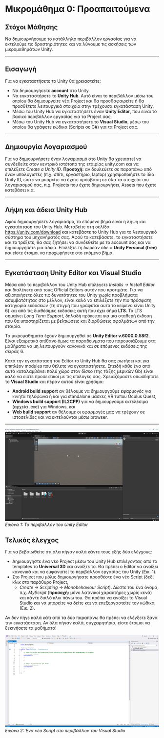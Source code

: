 # Μικρομάθημα 0: Προαπαιτούμενα

## Στόχοι Μάθησης
Να δημιουργήσουμε το κατάλληλο περιβάλλον εργασίας για να εκτελούμε τις δραστηριότητες και να λύνουμε τις ασκήσεις 
των μικρομαθημάτων Unity.

---

## Εισαγωγή
Για να εγκαταστήσετε το Unity θα χρειαστείτε:
 - Να δημιουργήσετε **account** στο Unity.
 - Να εγκαταστήσετε το **Unity Hub**. Αυτό είναι το περιβάλλον μέσω του οποίου θα δημιουργείτε νέα Project και θα
   προσθαφαιρείτε ή θα προσθέτετε λειτουργικά στοιχεία στην τρέχουσα εγκατάσταση Unity.
 - Μέσω του Unity Hub να εγκαταστήσετε έναν **Unity Editor**, που είναι το βασικό περιβάλλον εργασίας για τα Project σας.
 - Μέσω του Unity Hub να εγκαταστήσετε το **Visual Studio**, μέσω του οποίου θα γράφετε κώδικα (Scripts σε C#) για τα
   Project σας.

---

## Δημιουργία Λογαριασμού
Για να δημιουργήσετε έναν λογαριασμό στο Unity θα χρειαστεί να συνδεθείτε στον κεντρικό ιστότοπο της εταιρίας unity.com
και να επιλέξετε *Create a Unity ID*. **Προσοχή:** αν δουλεύετε σε παραπάνω από έναν υπολογιστές (π.χ. σπίτι, εργαστήριο, 
laptop) χρησιμοποιήστε το ίδιο Unity ID, ώστε να μπορείτε να έχετε πρόσβαση σε όλα τα στοιχεία του λογαριασμού σας, π.χ.
Projects που έχετε δημιουργήσει, Assets που έχετε κατεβάσει κ.ά.

---

## Λήψη και άδεια Unity Hub
Αφού δημιουργήσετε λογαριασμό, το επόμενο βήμα είναι η λήψη και εγκατάσταση του Unity Hub. Μεταβείτε στη σελίδα 
https://unity.com/download και κατεβάστε το Unity Hub για το λειτουργικό σύστημα του μηχανήματός σας. Αφού το
κατεβάσετε, το εγκαταστήσετε και το τρέξετε, θα σας ζητήσει να συνδεθείτε με το account σας και να δημιουργήσετε μια άδεια. 
Επιλέξτε τη δωρεάν άδεια **Unity Personal (free)** και είστε έτοιμοι να προχωρήσετε στο επόμενο βήμα.

---

## Εγκατάσταση Unity Editor και Visual Studio
Μέσα από το περιβάλλον του Unity Hub επιλέγετε *Installs → Install Editor* και διαλέγετε από τους Official Editors
αυτόν που προτιμάτε. Για να αξιοποιήσετε όλες τις δυνατότητες του Unity χωρίς προβλήματα ασυμβατότητας
στο μέλλον, είναι καλό να επιλέξετε την πιο πρόσφατη κατηγορία εκδόσεων (τη στιγμή που γράφεται αυτό το κείμενο είναι
Unity 6) και από τις διαθέσιμες εκδόσεις αυτή που έχει σήμα **LTS**. Το LTS σημαίνει *Long Term Support*, δηλαδή πρόκειται για
μια σταθερή έκδοση που θα υποστηρίζεται με βελτιώσεις και διορθώσεις σφαλμάτων από την εταιρία.

Τα μικρομαθήματα έχουν δημιουργηθεί σε **Unity Editor v.6000.0.58f2**. Είναι εξαιρετικά απίθανο όμως τα παραδείγματα που
παρουσιάζουμε στα μαθήματα να μη λειτουργούν κανονικά και σε επόμενες εκδόσεις της σειράς 6.

Κατά την εγκατάσταση του Editor το Unity Hub θα σας ρωτήσει και για επιπλέον modules που θέλετε να εγκαταστήσετε. Επειδή κάθε
ένα από αυτά καταλαμβάνει πολύ χώρο στον δίσκο (της τάξης μερικών Gb) είναι καλό να είστε προσεκτικοί με τις επιλογές σας.
Χρειαζόμαστε οπωσδήποτε το **Visual Studio** και πέραν αυτού είναι χρήσιμα:
 - **Android build support** αν θέλουμε να δημιουργούμε εφαρμογές για κινητά τηλέφωνα ή και για standalone μάσκες VR τύπου Oculus Quest,
 - **Windows build support (IL2CPP)** για να δημιουργούμε εκτελέσιμα (αρχεία .exe) για Windows, και
 - **Web build support** αν θέλουμε οι εφαρμογές μας να τρέχουν σε ιστοσελίδες και να εκτελούνται μέσω browser.

---

![Unity Editor](../figures/Editor_empty.png)
*Εικόνα 1: Το περιβάλλον του Unity Editor*

## Τελικός έλεγχος
Για να βεβαιωθείτε ότι όλα πήγαν καλά κάντε τους εξής δύο ελέγχους:
 - Δημιουργήστε ένα νέο Project μέσω του Unity Hub επιλέγοντας από τα templates το **Universal 3D** και ανοίξτε το. Θα 
   πρέπει ο Editor να ανοίξει κανονικά και να εμφανιστεί το περιβάλλον εργασίας του Unity (Εικ. 1).
 - Στο Project που μόλις δημιουργήσατε προσθέστε ένα νέο Script (δεξί κλικ στο παράθυρο Project, 
	- *Create -> Scripting -> Monobehaviour Script*). Δώστε του ένα όνομα, π.χ. *MyScript* (**προσοχή:** μόνο λατινικοί χαρακτήρες χωρίς κενά) και κάντε
   διπλό κλικ πάνω του. Θα πρέπει να ανοίξει το Visual Studio και να μπορείτε να δείτε και να επεξεργαστείτε τον κώδικα (Εικ. 2).

Αν δεν πήγε καλά κάτι από τα δύο παραπάνω θα πρέπει να ελέγξετε ξανά την εγκατάσταση. Αν όλα πήγαν καλά, συγχαρητήρια, 
είστε έτοιμοι να ξεκινήσετε τα μαθήματα!

![Visual Studio](../figures/VS_new_script.png)
*Εικόνα 2: Ένα νέο Script στο περιβάλλον του Visual Studio*